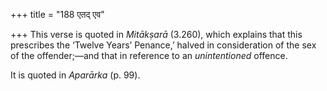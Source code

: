 +++
title = "188 एतद् एव"

+++
This verse is quoted in *Mitākṣarā* (3.260), which explains that this
prescribes the ‘Twelve Years’ Penance,’ halved in consideration of the
sex of the offender;—and that in reference to an *unintentioned*
offence.

It is quoted in *Aparārka* (p. 99).


